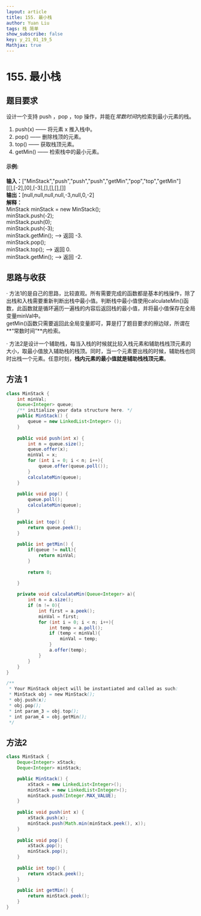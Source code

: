 ```yaml
---
layout: article
title: 155. 最小栈
author: Yuan Liu
tags: 栈 简单
show_subscribe: false
key: y_21_01_19_5
Mathjax: true
---
```


# 155. 最小栈


## 题目要求

设计一个支持 push ，pop ，top 操作，并能在*常数时间*内检索到最小元素的栈。

1. push(x) —— 将元素 x 推入栈中。
2. pop() —— 删除栈顶的元素。
3. top() —— 获取栈顶元素。
4. getMin() —— 检索栈中的最小元素。

#### 示例:

**输入：**["MinStack","push","push","push","getMin","pop","top","getMin"]  
[[],[-2],[0],[-3],[],[],[],[]]  
**输出：**[null,null,null,null,-3,null,0,-2]  
**解释：**  
MinStack minStack = new MinStack();  
minStack.push(-2);  
minStack.push(0);  
minStack.push(-3);  
minStack.getMin();   --> 返回 -3.  
minStack.pop();  
minStack.top();      --> 返回 0.  
minStack.getMin();   --> 返回 -2.  

## 思路与收获
· 方法1的是自己的思路，比较直观。所有需要完成的函数都是基本的栈操作，除了出栈和入栈需要重新判断出栈中最小值。判断栈中最小值使用calculateMin()函数，此函数就是循环遍历一遍栈的内容后返回栈的最小值，并将最小值保存在全局变量minVal中。  
getMin()函数只需要返回此全局变量即可，算是打了题目要求的擦边球，所谓在**“常数时间”**内检索。  

· 方法2是设计一个辅助栈，每当入栈的时候就比较入栈元素和辅助栈栈顶元素的大小，取最小值放入辅助栈的栈顶。同时，当一个元素要出栈的时候，辅助栈也同时出栈一个元素。任意时刻，**栈内元素的最小值就是辅助栈栈顶元素**。


## 方法 1

```java
class MinStack {
    int minVal;
    Queue<Integer> queue;
    /** initialize your data structure here. */
    public MinStack() {
        queue = new LinkedList<Integer> ();
    }
    
    public void push(int x) {
        int n = queue.size();
        queue.offer(x);
        minVal = x;
        for (int i = 0; i < n; i++){
            queue.offer(queue.poll());
        }
        calculateMin(queue);
    }
    
    public void pop() {
        queue.poll();
        calculateMin(queue);
    }
    
    public int top() {
        return queue.peek();
    }
    
    public int getMin() {
        if(queue != null){
            return minVal;
        }
        
        return 0;
        
    }

    private void calculateMin(Queue<Integer> a){
        int n = a.size();
        if (n != 0){
            int first = a.peek();
            minVal = first;
            for (int i = 0; i < n; i++){
                int temp = a.poll();
                if (temp < minVal){
                    minVal = temp;
                }
                a.offer(temp);
            }
        }
    }
}

/**
 * Your MinStack object will be instantiated and called as such:
 * MinStack obj = new MinStack();
 * obj.push(x);
 * obj.pop();
 * int param_3 = obj.top();
 * int param_4 = obj.getMin();
 */
```

## 方法2
```java
class MinStack {
    Deque<Integer> xStack;
    Deque<Integer> minStack;

    public MinStack() {
        xStack = new LinkedList<Integer>();
        minStack = new LinkedList<Integer>();
        minStack.push(Integer.MAX_VALUE);
    }
    
    public void push(int x) {
        xStack.push(x);
        minStack.push(Math.min(minStack.peek(), x));
    }
    
    public void pop() {
        xStack.pop();
        minStack.pop();
    }
    
    public int top() {
        return xStack.peek();
    }
    
    public int getMin() {
        return minStack.peek();
    }
}
```
